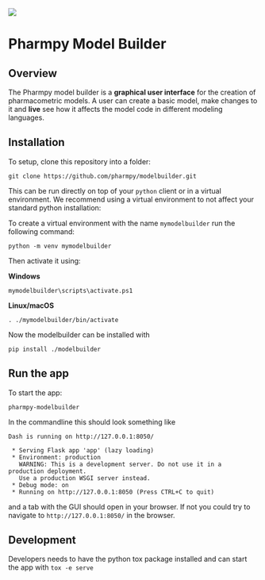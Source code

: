 <img src="https://pharmpy.github.io/latest/_images/Pharmpy_logo.svg"> 

# Pharmpy Model Builder

## Overview

The Pharmpy model builder is a **graphical user interface** for the creation of pharmacometric models.
A user can create a basic model, make changes to it and **live** see how it affects the model code in different
modeling languages.

## Installation

To setup, clone this repository into a folder:

```
git clone https://github.com/pharmpy/modelbuilder.git
```

This can be run directly on top of your `python` client or in a virtual environment. We recommend
using a virtual environment to not affect your standard python installation:

To create a virtual environment with the name ``mymodelbuilder`` run the following command:

```
python -m venv mymodelbuilder
```

Then activate it using:

**Windows**

```
mymodelbuilder\scripts\activate.ps1
```

**Linux/macOS**

```
. ./mymodelbuilder/bin/activate
```

Now the modelbuilder can be installed with 

```
pip install ./modelbuilder
```

## Run the app

To start the app:

`pharmpy-modelbuilder`

In the commandline this should look something like

```
Dash is running on http://127.0.0.1:8050/

 * Serving Flask app 'app' (lazy loading)
 * Environment: production
   WARNING: This is a development server. Do not use it in a production deployment.
   Use a production WSGI server instead.
 * Debug mode: on
 * Running on http://127.0.0.1:8050 (Press CTRL+C to quit)
```

and a tab with the GUI should open in your browser. If not you could try to navigate to `http://127.0.0.1:8050/` in the browser.

## Development

Developers needs to have the python tox package installed and can start the app with `tox -e serve`
